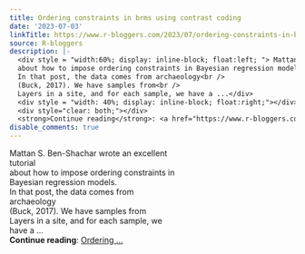 ```yaml
---
title: Ordering constraints in brms using contrast coding
date: '2023-07-03'
linkTitle: https://www.r-bloggers.com/2023/07/ordering-constraints-in-brms-using-contrast-coding/
source: R-bloggers
description: |-
  <div style = "width:60%; display: inline-block; float:left; "> Mattan S. Ben-Shachar wrote an excellent tutorial<br />
  about how to impose ordering constraints in Bayesian regression models.<br />
  In that post, the data comes from archaeology<br />
  (Buck, 2017). We have samples from<br />
  Layers in a site, and for each sample, we have a ...</div>
  <div style = "width: 40%; display: inline-block; float:right;"></div>
  <div style="clear: both;"></div>
  <strong>Continue reading</strong>: <a href="https://www.r-bloggers.com/2023/07/ordering-constraints-in-brms-using-contrast-coding/">Ordering ...
disable_comments: true
---
```

<div style = "width:60%; display: inline-block; float:left; "> Mattan S. Ben-Shachar wrote an excellent tutorial<br />
about how to impose ordering constraints in Bayesian regression models.<br />
In that post, the data comes from archaeology<br />
(Buck, 2017). We have samples from<br />
Layers in a site, and for each sample, we have a ...</div>
<div style = "width: 40%; display: inline-block; float:right;"></div>
<div style="clear: both;"></div>
<strong>Continue reading</strong>: <a href="https://www.r-bloggers.com/2023/07/ordering-constraints-in-brms-using-contrast-coding/">Ordering ...